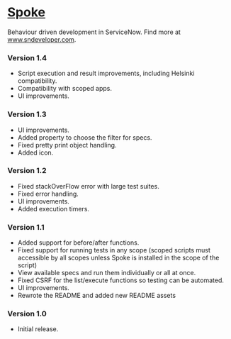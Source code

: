# [Spoke](https://github.com/sn-developer/Spoke)
Behaviour driven development in ServiceNow. Find more at www.sndeveloper.com.

### Version 1.4
* Script execution and result improvements, including Helsinki compatibility.
* Compatibility with scoped apps.
* UI improvements.

### Version 1.3
* UI improvements.
* Added property to choose the filter for specs.
* Fixed pretty print object handling.
* Added icon.

### Version 1.2
* Fixed stackOverFlow error with large test suites.
* Fixed error handling.
* UI improvements.
* Added execution timers.

### Version 1.1
* Added support for before/after functions.
* Fixed support for running tests in any scope (scoped scripts must accessible
  by all scopes unless Spoke is installed in the scope of the script)
* View available specs and run them individually or all at once.
* Fixed CSRF for the list/execute functions so testing can be automated.
* UI improvements.
* Rewrote the README and added new README assets

### Version 1.0
* Initial release.
